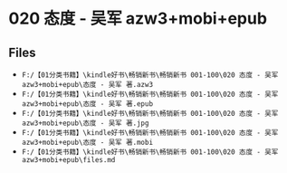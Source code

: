 # 020 态度 - 吴军 azw3+mobi+epub

## Files

- `F:/【01分类书籍】\kindle好书\畅销新书\畅销新书 001-100\020 态度 - 吴军 azw3+mobi+epub\态度 - 吴军 著.azw3`
- `F:/【01分类书籍】\kindle好书\畅销新书\畅销新书 001-100\020 态度 - 吴军 azw3+mobi+epub\态度 - 吴军 著.epub`
- `F:/【01分类书籍】\kindle好书\畅销新书\畅销新书 001-100\020 态度 - 吴军 azw3+mobi+epub\态度 - 吴军 著.jpg`
- `F:/【01分类书籍】\kindle好书\畅销新书\畅销新书 001-100\020 态度 - 吴军 azw3+mobi+epub\态度 - 吴军 著.mobi`
- `F:/【01分类书籍】\kindle好书\畅销新书\畅销新书 001-100\020 态度 - 吴军 azw3+mobi+epub\files.md`
